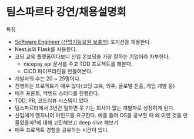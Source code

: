 # 팀스파르타 강연/채용설명회

특징

- [Software Engineer (산업기능요원 보충역)](https://career.spartacodingclub.kr/o/72846) 포지션을 채용한다.
- Nest.js와 Flask를 사용한다.
- 코딩 교육 플랫폼이다보니 신입 온보딩을 가장 잘하는 기업이라 자부한다.
  - nicepay api 문서를 주고 TDD 프로젝트를 해본다.
  - CICD 파이프라인을 만들어본다.
- 개발자의 수는 20 ~ 25명이다.
- 진행하는 프로젝트가 매우 많다(코딩 교육, 외주, 글로벌 진출, 게임 개발 등)
- 매주 프론트, 백엔드 스터디를 진행한다.
- TDD, PR, 코드리뷰 시스템이 있다
- 팀스파르타에서 3년간 일하면 못 가는 회사가 없는 개발자로 성장하게 된다.
- 신입에게 엔지니어 마인드를 요구한다. 예를 들어 OS를 공부할 때 왜 이런 것을 만들었을까?에 대해 고민해보고 deep dive 해보기
- 매주 프로젝트 경험을 공유하는 시간이 있다.

